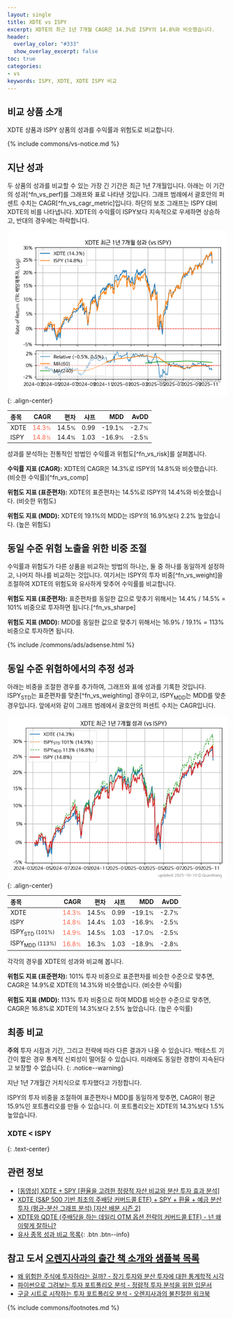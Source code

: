 ```yaml
---
layout: single
title: XDTE vs ISPY
excerpt: XDTE의 최근 1년 7개월 CAGR은 14.3%로 ISPY의 14.8%와 비슷했습니다.
header:
  overlay_color: "#333"
  show_overlay_excerpt: false
toc: true
categories:
- vs
keywords: ISPY, XDTE, XDTE ISPY 비교
---
```


## 비교 상품 소개


XDTE 상품과 ISPY 상품의 성과를 수익률과 위험도로 비교합니다.





{% include commons/vs-notice.md %}

## 지난 성과

두 상품의 성과를 비교할 수 있는 가장 긴 기간은 최근 1년 7개월입니다. 아래는 이 기간의 성과[^fn_vs_perf]를 그래프와 표로 나타낸 것입니다.
그래프 범례에서 괄호안의 퍼센트 수치는 CAGR[^fn_vs_cagr_metric]입니다.
하단의 보조 그래프는 ISPY 대비 XDTE의 비를 나타냅니다.
XDTE의 수익률이 ISPY보다 지속적으로 우세하면 상승하고, 반대의 경우에는 하락합니다.

![XDTE](/vs/images/xdte-vs-ispy_dual.png){: .align-center}

| **종목** | **CAGR** | **편차** | **샤프** | **MDD** | **AvDD** |
| :------------ | ------: | -----------: | -------: | ------: | -------: |
| XDTE | <span style="color: tomato">14.3<small>%</small></span> | 14.5<small>%</small> | 0.99 | -19.1<small>%</small> | -2.7<small>%</small> |
| ISPY | <span style="color: tomato">14.8<small>%</small></span> | 14.4<small>%</small> | 1.03 | -16.9<small>%</small> | -2.5<small>%</small> |

<!-- more -->


성과를 분석하는 전통적인 방법인 수익률과 위험도[^fn_vs_risk]를 살펴봅니다.

**수익률 지표 (CAGR):** XDTE의 CAGR은 14.3%로 ISPY의 14.8%와 비슷했습니다. (비슷한 수익률)[^fn_vs_comp]

**위험도 지표 (표준편차):** XDTE의 표준편차는 14.5%로 ISPY의 14.4%와 비슷했습니다. (비슷한 위험도)

**위험도 지표 (MDD):** XDTE의 19.1%의 MDD는 ISPY의 16.9%보다 2.2% 높았습니다. (높은 위험도)



## 동일 수준 위험 노출을 위한 비중 조절

수익률과 위험도가 다른 상품을 비교하는 방법의 하나는, 둘 중 하나를 동일하게 설정하고, 나머지 하나를 비교하는 것입니다.
여기서는 ISPY의 투자 비중[^fn_vs_weight]을 조절하여 XDTE의 위험도와 유사하게 맞추어 수익률를 비교합니다.

**위험도 지표 (표준편차):** 표준편차를 동일한 값으로 맞추기 위해서는 14.4% / 14.5% = 101% 비중으로 투자하면 됩니다.[^fn_vs_sharpe]

**위험도 지표 (MDD):** MDD를 동일한 값으로 맞추기 위해서는 16.9% / 19.1% = 113% 비중으로 투자하면 됩니다.


{% include /commons/ads/adsense.html %}



## 동일 수준 위험하에서의 추정 성과

아래는 비중을 조절한 경우를 추가하여, 그래프와 표에 성과를 기록한 것입니다.
ISPY<sub>STD</sub>는 표준편차를 맞춘[^fn_vs_weighting] 경우이고, ISPY<sub>MDD</sub>는 MDD를 맞춘 경우입니다.
앞에서와 같이 그래프 범례에서 괄호안의 퍼센트 수치는 CAGR입니다.


![XDTE](/vs/images/xdte-vs-ispy.png){: .align-center}



| **종목** | **CAGR** | **편차** | **샤프** | **MDD** | **AvDD** |
| :------------ | ------: | -----------: | -------: | ------: | -------: |
| XDTE | <span style="color: tomato">14.3<small>%</small></span> | 14.5<small>%</small> | 0.99 | -19.1<small>%</small> | -2.7<small>%</small> |
| ISPY | <span style="color: tomato">14.8<small>%</small></span> | 14.4<small>%</small> | 1.03 | -16.9<small>%</small> | -2.5<small>%</small> |
| ISPY<sub>STD</sub> <small>(101%)</small> | <span style="color: tomato">14.9<small>%</small></span> | 14.5<small>%</small> | 1.03 | -17.0<small>%</small> | -2.5<small>%</small> |
| ISPY<sub>MDD</sub> <small>(113%)</small> | <span style="color: tomato">16.8<small>%</small></span> | 16.3<small>%</small> | 1.03 | -18.9<small>%</small> | -2.8<small>%</small> |



각각의 경우를 XDTE의 성과와 비교해 봅니다.

**위험도 지표 (표준편차):** 101% 투자 비중으로 표준편차를 비슷한 수준으로 맞추면, CAGR은 14.9%로 XDTE의 14.3%와 비슷했습니다. (비슷한 수익률)

**위험도 지표 (MDD):** 113% 투자 비중으로 하여 MDD를 비슷한 수준으로 맞추면, CAGR은 16.8%로 XDTE의 14.3%보다 2.5% 높았습니다. (높은 수익률)




## 최종 비교

**주의** 투자 시점과 기간, 그리고 전략에 따라 다른 결과가 나올 수 있습니다. 백테스트 기간이 짧은 경우 통계적 신뢰성이 떨어질 수 있습니다. 미래에도 동일한 경향이 지속된다고 보장할 수 없습니다.
{: .notice--warning}

지난 1년 7개월간 거치식으로 투자했다고 가정합니다.

ISPY의 투자 비중을 조절하여 표준편차나 MDD를 동일하게 맞추면, CAGR이 평균 15.9%인 포트폴리오를 만들 수 있습니다.
이 포트폴리오는 XDTE의 14.3%보다 1.5% 높았습니다.

### XDTE &lt; ISPY
{: .text-center}


## 관련 정보

- [[동영상] XDTE + SPY [환율을 고려한 정량적 자산 비교와 분산 투자 효과 분석]](https://youtu.be/n_n_T2BXqoA)
- [XDTE (S&P 500 기반 최초의 주배당 커버드콜 ETF) + SPY + 환율 + 예금 분산 투자 (평균-분산 그래프 분석) [자산 배분 시즌 2]](https://m.blog.naver.com/onuri2005/223939486220)
- [XDTE와 QDTE (주배당을 하는 데일리 OTM 옵션 전략의 커버드콜 ETF) - 넌 왜 이렇게 잘하니?](https://kongdori.tistory.com/336)
- [유사 종목 성과 비교 목록](/vs/){: .btn .btn--info}


## 참고 도서 [오렌지사과의 출간 책 소개와 샘플북 목록](https://kongdori.tistory.com/691)

- [왜 위험한 주식에 투자하라는 걸까? - 장기 투자와 분산 투자에 대한 통계학적 시각](https://kongdori.tistory.com/421)
- [파이썬으로 그려보는 투자 포트폴리오 분석  - 정량적 투자 분석을 위한 입문서](https://kongdori.tistory.com/643)
- [구글 시트로 시작하는 투자 포트폴리오 분석 - 오렌지사과의 불친절한 워크북](https://kongdori.tistory.com/449)

{% include commons/footnotes.md %}